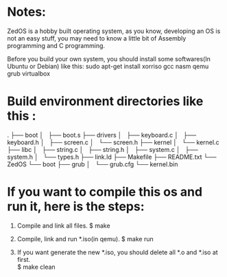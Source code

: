# Notes:
ZedOS is a hobby built operating system, as you know, developing an OS is not an easy stuff, 
you may need to know a little bit of Assembly programming and C programming.

Before you build your own system, you should install some softwares(In Ubuntu or Debian) like this: 
sudo apt-get install xorriso gcc nasm qemu grub virtualbox

# Build environment directories like this :
.
├── boot
│   ├── boot.s
├── drivers
│   ├── keyboard.c
│   ├── keyboard.h
│   ├── screen.c
│   └── screen.h
├── kernel
│   └── kernel.c
├── libc
│   ├── string.c
│   ├── string.h
│   ├── system.c
│   ├── system.h
│   └── types.h
├── link.ld
├── Makefile
├── README.txt
└── ZedOS
    └── boot
        ├── grub
        │   └── grub.cfg
        └── kernel.bin

# If you want to compile this os and run it, here is the steps:
1. Compile and link all files. 
 $ make 

2. Compile, link and run *.iso(in qemu). 
 $ make run 

3. If you want generate the new *.iso, you should delete all *.o and *.iso at first.  
 $ make clean 
